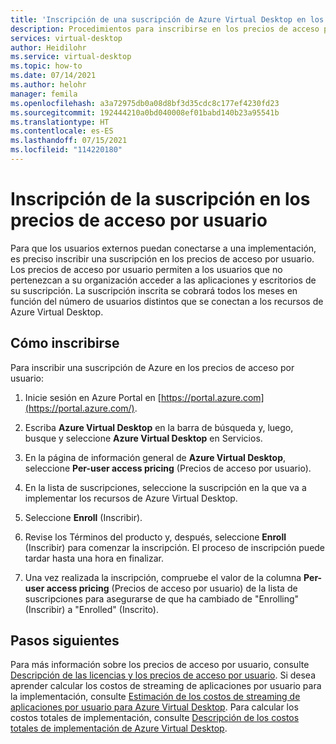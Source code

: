 ```yaml
---
title: 'Inscripción de una suscripción de Azure Virtual Desktop en los precios de acceso por usuario: Azure'
description: Procedimientos para inscribirse en los precios de acceso por usuario para Azure Virtual Desktop.
services: virtual-desktop
author: Heidilohr
ms.service: virtual-desktop
ms.topic: how-to
ms.date: 07/14/2021
ms.author: helohr
manager: femila
ms.openlocfilehash: a3a72975db0a08d8bf3d35cdc8c177ef4230fd23
ms.sourcegitcommit: 192444210a0bd040008ef01babd140b23a95541b
ms.translationtype: HT
ms.contentlocale: es-ES
ms.lasthandoff: 07/15/2021
ms.locfileid: "114220180"
---
```

# <a name="enroll-your-subscription-in-per-user-access-pricing"></a>Inscripción de la suscripción en los precios de acceso por usuario

Para que los usuarios externos puedan conectarse a una implementación, es preciso inscribir una suscripción en los precios de acceso por usuario. Los precios de acceso por usuario permiten a los usuarios que no pertenezcan a su organización acceder a las aplicaciones y escritorios de su suscripción. La suscripción inscrita se cobrará todos los meses en función del número de usuarios distintos que se conectan a los recursos de Azure Virtual Desktop.

## <a name="how-to-enroll"></a>Cómo inscribirse

Para inscribir una suscripción de Azure en los precios de acceso por usuario:

1. Inicie sesión en Azure Portal en [https://portal.azure.com](https://portal.azure.com/).

2. Escriba **Azure Virtual Desktop** en la barra de búsqueda y, luego, busque y seleccione **Azure Virtual Desktop** en Servicios.

3. En la página de información general de **Azure Virtual Desktop**, seleccione **Per-user access pricing** (Precios de acceso por usuario).

4. En la lista de suscripciones, seleccione la suscripción en la que va a implementar los recursos de Azure Virtual Desktop.

5. Seleccione **Enroll** (Inscribir).

6. Revise los Términos del producto y, después, seleccione **Enroll** (Inscribir) para comenzar la inscripción. El proceso de inscripción puede tardar hasta una hora en finalizar.

7. Una vez realizada la inscripción, compruebe el valor de la columna **Per-user access pricing** (Precios de acceso por usuario) de la lista de suscripciones para asegurarse de que ha cambiado de "Enrolling" (Inscribir) a "Enrolled" (Inscrito).

## <a name="next-steps"></a>Pasos siguientes

Para más información sobre los precios de acceso por usuario, consulte [Descripción de las licencias y los precios de acceso por usuario](licensing.md). Si desea aprender calcular los costos de streaming de aplicaciones por usuario para la implementación, consulte [Estimación de los costos de streaming de aplicaciones por usuario para Azure Virtual Desktop](streaming-costs.md). Para calcular los costos totales de implementación, consulte [Descripción de los costos totales de implementación de Azure Virtual Desktop](total-costs.md). 
